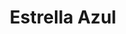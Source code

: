 ---
title: "Estrella Azul"
url: /neuquen/estrella-azul-domingo-faustino-sarmiento/
shop: Schmuck
---